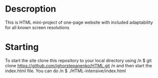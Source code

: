 # Descroption
This is HTML mini-project of one-page website with included adaptability for all known screen resolutions

# Starting 
To start the site clone this repository to your local directory using /n
$ git clone https://github.com/ighorstepanenko/HTML.git /n
and then start the index.html file. You can do /n
$ ./HTML-intensive/index.html
